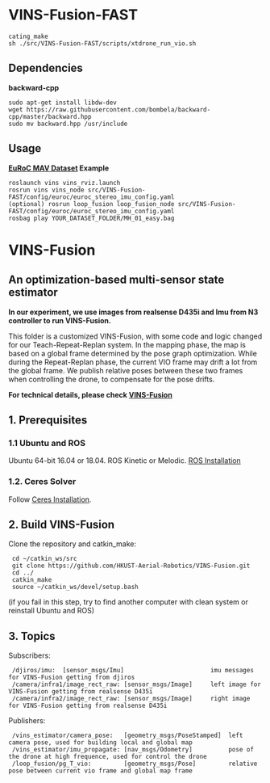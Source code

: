 # VINS-Fusion-FAST

```
cating_make
sh ./src/VINS-Fusion-FAST/scripts/xtdrone_run_vio.sh
```

## Dependencies

**backward-cpp**

```
sudo apt-get install libdw-dev
wget https://raw.githubusercontent.com/bombela/backward-cpp/master/backward.hpp
sudo mv backward.hpp /usr/include
```



## Usage

**[EuRoC MAV Dataset](http://projects.asl.ethz.ch/datasets/doku.php?id=kmavvisualinertialdatasets) Example**

    roslaunch vins vins_rviz.launch
    rosrun vins vins_node src/VINS-Fusion-FAST/config/euroc/euroc_stereo_imu_config.yaml
    (optional) rosrun loop_fusion loop_fusion_node src/VINS-Fusion-FAST/config/euroc/euroc_stereo_imu_config.yaml
    rosbag play YOUR_DATASET_FOLDER/MH_01_easy.bag

# VINS-Fusion

## An optimization-based multi-sensor state estimator
**In our experiment, we use images from realsense D435i and Imu from N3 controller to run VINS-Fusion.** 

This folder is a customized VINS-Fusion, with some code and logic changed for our Teach-Repeat-Replan system. In the mapping phase, the map is based on a global frame determined by the pose graph optimization. While during the Repeat-Replan phase, the current VIO frame may drift a lot from the global frame. We publish relative poses between these two frames when controlling the drone, to compensate for the pose drifts.

**For technical details, please check [VINS-Fusion](https://github.com/HKUST-Aerial-Robotics/VINS-Fusion)**  

## 1. Prerequisites
### 1.1 **Ubuntu** and **ROS**
Ubuntu 64-bit 16.04 or 18.04.
ROS Kinetic or Melodic. [ROS Installation](http://wiki.ros.org/ROS/Installation)


### 1.2. **Ceres Solver**
Follow [Ceres Installation](http://ceres-solver.org/installation.html).


## 2. Build VINS-Fusion
Clone the repository and catkin_make:
```
 cd ~/catkin_ws/src
 git clone https://github.com/HKUST-Aerial-Robotics/VINS-Fusion.git
 cd ../
 catkin_make
 source ~/catkin_ws/devel/setup.bash
```
(if you fail in this step, try to find another computer with clean system or reinstall Ubuntu and ROS)

## 3. Topics 
Subscribers:  
```
 /djiros/imu:  [sensor_msgs/Imu]                        imu messages for VINS-Fusion getting from djiros 
 /camera/infra1/image_rect_raw: [sensor_msgs/Image]     left image for VINS-Fusion getting from realsense D435i 
 /camera/infra2/image_rect_raw: [sensor_msgs/Image]     right image for VINS-Fusion getting from realsense D435i 
```

Publishers:
```
 /vins_estimator/camera_pose:   [geometry_msgs/PoseStamped]  left camera pose, used for building local and global map
 /vins_estimator/imu_propagate: [nav_msgs/Odometry]          pose of the drone at high frequence, used for control the drone
 /loop_fusion/pg_T_vio:         [geometry_msgs/Pose]         relative pose between current vio frame and global map frame
```
